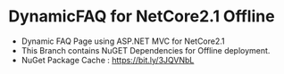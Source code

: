 # DynamicFAQ for NetCore2.1 Offline
- Dynamic FAQ Page using ASP.NET MVC for NetCore2.1
- This Branch contains NuGET Dependencies for Offline deployment.
- NuGet Package Cache : https://bit.ly/3JQVNbL
